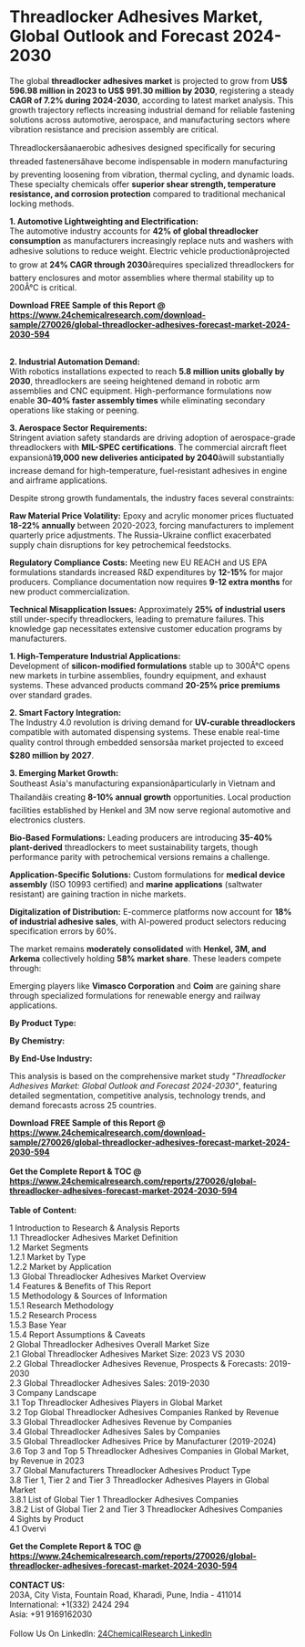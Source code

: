 <h1>Threadlocker Adhesives Market, Global Outlook and Forecast 2024-2030</h1><p>The global <strong>threadlocker adhesives market</strong> is projected to grow from <strong>US$ 596.98 million in 2023 to US$ 991.30 million by 2030</strong>, registering a steady <strong>CAGR of 7.2% during 2024-2030</strong>, according to latest market analysis. This growth trajectory reflects increasing industrial demand for reliable fastening solutions across automotive, aerospace, and manufacturing sectors where vibration resistance and precision assembly are critical.</p><p>Threadlockersâanaerobic adhesives designed specifically for securing threaded fastenersâhave become indispensable in modern manufacturing by preventing loosening from vibration, thermal cycling, and dynamic loads. These specialty chemicals offer <strong>superior shear strength, temperature resistance, and corrosion protection</strong> compared to traditional mechanical locking methods.</p><p><strong>1. Automotive Lightweighting and Electrification:</strong><br>
The automotive industry accounts for <strong>42% of global threadlocker consumption</strong> as manufacturers increasingly replace nuts and washers with adhesive solutions to reduce weight. Electric vehicle productionâprojected to grow at <strong>24% CAGR through 2030</strong>ârequires specialized threadlockers for battery enclosures and motor assemblies where thermal stability up to 200Â°C is critical.</p><div><b>Download FREE Sample of this Report @ 
            <a href="https://www.24chemicalresearch.com/download-sample/270026/global-threadlocker-adhesives-forecast-market-2024-2030-594">
            https://www.24chemicalresearch.com/download-sample/270026/global-threadlocker-adhesives-forecast-market-2024-2030-594</a></b></div><br><p><strong>2. Industrial Automation Demand:</strong><br>
With robotics installations expected to reach <strong>5.8 million units globally by 2030</strong>, threadlockers are seeing heightened demand in robotic arm assemblies and CNC equipment. High-performance formulations now enable <strong>30-40% faster assembly times</strong> while eliminating secondary operations like staking or peening.</p><p><strong>3. Aerospace Sector Requirements:</strong><br>
Stringent aviation safety standards are driving adoption of aerospace-grade threadlockers with <strong>MIL-SPEC certifications</strong>. The commercial aircraft fleet expansionâ<strong>19,000 new deliveries anticipated by 2040</strong>âwill substantially increase demand for high-temperature, fuel-resistant adhesives in engine and airframe applications.</p><p>Despite strong growth fundamentals, the industry faces several constraints:</p><p><strong>Raw Material Price Volatility:</strong> Epoxy and acrylic monomer prices fluctuated <strong>18-22% annually</strong> between 2020-2023, forcing manufacturers to implement quarterly price adjustments. The Russia-Ukraine conflict exacerbated supply chain disruptions for key petrochemical feedstocks.</p><p><strong>Regulatory Compliance Costs:</strong> Meeting new EU REACH and US EPA formulations standards increased R&amp;D expenditures by <strong>12-15%</strong> for major producers. Compliance documentation now requires <strong>9-12 extra months</strong> for new product commercialization.</p><p><strong>Technical Misapplication Issues:</strong> Approximately <strong>25% of industrial users</strong> still under-specify threadlockers, leading to premature failures. This knowledge gap necessitates extensive customer education programs by manufacturers.</p><p><strong>1. High-Temperature Industrial Applications:</strong><br>
Development of <strong>silicon-modified formulations</strong> stable up to 300Â°C opens new markets in turbine assemblies, foundry equipment, and exhaust systems. These advanced products command <strong>20-25% price premiums</strong> over standard grades.</p><p><strong>2. Smart Factory Integration:</strong><br>
The Industry 4.0 revolution is driving demand for <strong>UV-curable threadlockers</strong> compatible with automated dispensing systems. These enable real-time quality control through embedded sensorsâa market projected to exceed <strong>$280 million by 2027</strong>.</p><p><strong>3. Emerging Market Growth:</strong><br>
Southeast Asia's manufacturing expansionâparticularly in Vietnam and Thailandâis creating <strong>8-10% annual growth</strong> opportunities. Local production facilities established by Henkel and 3M now serve regional automotive and electronics clusters.</p><p><strong>Bio-Based Formulations:</strong> Leading producers are introducing <strong>35-40% plant-derived</strong> threadlockers to meet sustainability targets, though performance parity with petrochemical versions remains a challenge.</p><p><strong>Application-Specific Solutions:</strong> Custom formulations for <strong>medical device assembly</strong> (ISO 10993 certified) and <strong>marine applications</strong> (saltwater resistant) are gaining traction in niche markets.</p><p><strong>Digitalization of Distribution:</strong> E-commerce platforms now account for <strong>18% of industrial adhesive sales</strong>, with AI-powered product selectors reducing specification errors by 60%.</p><p>The market remains <strong>moderately consolidated</strong> with <strong>Henkel, 3M, and Arkema</strong> collectively holding <strong>58% market share</strong>. These leaders compete through:</p><p>Emerging players like <strong>Vimasco Corporation</strong> and <strong>Coim</strong> are gaining share through specialized formulations for renewable energy and railway applications.</p><p><strong>By Product Type:</strong></p><p><strong>By Chemistry:</strong></p><p><strong>By End-Use Industry:</strong></p><p>This analysis is based on the comprehensive market study <em>"Threadlocker Adhesives Market: Global Outlook and Forecast 2024-2030"</em>, featuring detailed segmentation, competitive analysis, technology trends, and demand forecasts across 25 countries.</p><div><b>Download FREE Sample of this Report @ 
            <a href="https://www.24chemicalresearch.com/download-sample/270026/global-threadlocker-adhesives-forecast-market-2024-2030-594">
            https://www.24chemicalresearch.com/download-sample/270026/global-threadlocker-adhesives-forecast-market-2024-2030-594</a></b></div><br><div><b>Get the Complete Report & TOC @ 
            <a href="https://www.24chemicalresearch.com/reports/270026/global-threadlocker-adhesives-forecast-market-2024-2030-594">
            https://www.24chemicalresearch.com/reports/270026/global-threadlocker-adhesives-forecast-market-2024-2030-594</a></b></div><br>
            <b>Table of Content:</b><p>1 Introduction to Research & Analysis Reports<br />
    1.1 Threadlocker Adhesives Market Definition<br />
    1.2 Market Segments<br />
        1.2.1 Market by Type<br />
        1.2.2 Market by Application<br />
    1.3 Global Threadlocker Adhesives Market Overview<br />
    1.4 Features & Benefits of This Report<br />
    1.5 Methodology & Sources of Information<br />
        1.5.1 Research Methodology<br />
        1.5.2 Research Process<br />
        1.5.3 Base Year<br />
        1.5.4 Report Assumptions & Caveats<br />
2 Global Threadlocker Adhesives Overall Market Size<br />
    2.1 Global Threadlocker Adhesives Market Size: 2023 VS 2030<br />
    2.2 Global Threadlocker Adhesives Revenue, Prospects & Forecasts: 2019-2030<br />
    2.3 Global Threadlocker Adhesives Sales: 2019-2030<br />
3 Company Landscape<br />
    3.1 Top Threadlocker Adhesives Players in Global Market<br />
    3.2 Top Global Threadlocker Adhesives Companies Ranked by Revenue<br />
    3.3 Global Threadlocker Adhesives Revenue by Companies<br />
    3.4 Global Threadlocker Adhesives Sales by Companies<br />
    3.5 Global Threadlocker Adhesives Price by Manufacturer (2019-2024)<br />
    3.6 Top 3 and Top 5 Threadlocker Adhesives Companies in Global Market, by Revenue in 2023<br />
    3.7 Global Manufacturers Threadlocker Adhesives Product Type<br />
    3.8 Tier 1, Tier 2 and Tier 3 Threadlocker Adhesives Players in Global Market<br />
        3.8.1 List of Global Tier 1 Threadlocker Adhesives Companies<br />
        3.8.2 List of Global Tier 2 and Tier 3 Threadlocker Adhesives Companies<br />
4 Sights by Product<br />
    4.1 Overvi</p><div><b>Get the Complete Report & TOC @ 
            <a href="https://www.24chemicalresearch.com/reports/270026/global-threadlocker-adhesives-forecast-market-2024-2030-594">
            https://www.24chemicalresearch.com/reports/270026/global-threadlocker-adhesives-forecast-market-2024-2030-594</a></b></div><br><b>CONTACT US:</b><br>
            203A, City Vista, Fountain Road, Kharadi, Pune, India - 411014<br>
            International: +1(332) 2424 294<br>
            Asia: +91 9169162030 <br><br>
            Follow Us On LinkedIn: <a href="https://www.linkedin.com/company/24chemicalresearch/">24ChemicalResearch LinkedIn</a>